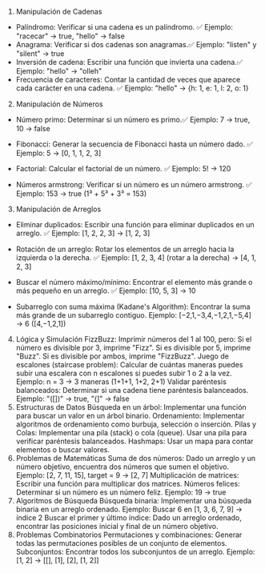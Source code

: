 
1. Manipulación de Cadenas

- Palíndromo: Verificar si una cadena es un palíndromo. ✅
Ejemplo: "racecar" → true, "hello" → false
- Anagrama: Verificar si dos cadenas son anagramas.✅
Ejemplo: "listen" y "silent" → true
- Inversión de cadena: Escribir una función que invierta una cadena.✅
Ejemplo: "hello" → "olleh"
- Frecuencia de caracteres: Contar la cantidad de veces que aparece cada carácter en una cadena. ✅
Ejemplo: "hello" → {h: 1, e: 1, l: 2, o: 1}


2. Manipulación de Números
- Número primo: Determinar si un número es primo.✅
Ejemplo: 7 → true, 10 → false

- Fibonacci: Generar la secuencia de Fibonacci hasta un número dado. ✅
Ejemplo: 5 → [0, 1, 1, 2, 3]

- Factorial: Calcular el factorial de un número. ✅
Ejemplo: 5! → 120

- Números armstrong: Verificar si un número es un número armstrong. ✅
Ejemplo: 153 → true (1³ + 5³ + 3³ = 153)



3. Manipulación de Arreglos
- Eliminar duplicados: Escribir una función para eliminar duplicados en un arreglo. ✅
Ejemplo: [1, 2, 2, 3] → [1, 2, 3]

- Rotación de un arreglo: Rotar los elementos de un arreglo hacia la izquierda o la derecha. ✅
Ejemplo: [1, 2, 3, 4] (rotar a la derecha) → [4, 1, 2, 3]

- Buscar el número máximo/mínimo: Encontrar el elemento más grande o más pequeño en un arreglo. ✅
Ejemplo: [10, 5, 3] → 10

- Subarreglo con suma máxima (Kadane's Algorithm): Encontrar la suma más grande de un subarreglo contiguo.
Ejemplo: [−2,1,−3,4,−1,2,1,−5,4] → 6 ([4,−1,2,1])



4. Lógica y Simulación
FizzBuzz: Imprimir números del 1 al 100, pero:
Si el número es divisible por 3, imprime "Fizz".
Si es divisible por 5, imprime "Buzz".
Si es divisible por ambos, imprime "FizzBuzz".
Juego de escalones (staircase problem): Calcular de cuántas maneras puedes subir una escalera con n escalones si puedes subir 1 o 2 a la vez.
Ejemplo: n = 3 → 3 maneras (1+1+1, 1+2, 2+1)
Validar paréntesis balanceados: Determinar si una cadena tiene paréntesis balanceados.
Ejemplo: "([])" → true, "(]" → false
5. Estructuras de Datos
Búsqueda en un árbol: Implementar una función para buscar un valor en un árbol binario.
Ordenamiento: Implementar algoritmos de ordenamiento como burbuja, selección o inserción.
Pilas y Colas:
Implementar una pila (stack) o cola (queue).
Usar una pila para verificar paréntesis balanceados.
Hashmaps: Usar un mapa para contar elementos o buscar valores.
6. Problemas de Matemáticas
Suma de dos números: Dado un arreglo y un número objetivo, encuentra dos números que sumen el objetivo.
Ejemplo: [2, 7, 11, 15], target = 9 → [2, 7]
Multiplicación de matrices: Escribir una función para multiplicar dos matrices.
Números felices: Determinar si un número es un número feliz.
Ejemplo: 19 → true
7. Algoritmos de Búsqueda
Búsqueda binaria: Implementar una búsqueda binaria en un arreglo ordenado.
Ejemplo: Buscar 6 en [1, 3, 6, 7, 9] → índice 2
Buscar el primer y último índice: Dado un arreglo ordenado, encontrar las posiciones inicial y final de un número objetivo.
8. Problemas Combinatorios
Permutaciones y combinaciones: Generar todas las permutaciones posibles de un conjunto de elementos.
Subconjuntos: Encontrar todos los subconjuntos de un arreglo.
Ejemplo: [1, 2] → [[], [1], [2], [1, 2]]